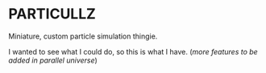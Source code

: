 # PARTICULLZ
Miniature, custom particle simulation thingie.

I wanted to see what I could do, so this is what I have.
(_more features to be added in parallel universe_)
